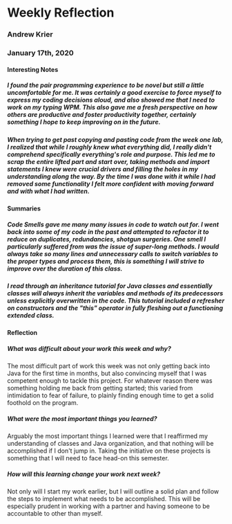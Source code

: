 # Weekly Reflection
### Andrew Krier
### January 17th, 2020

#### Interesting Notes

##### I found the pair programming experience to be novel but still a little uncomfortable for me. It was certainly a good exercise to force myself to express my coding decisions aloud, and also showed me that I need to work on my typing WPM. This also gave me a fresh perspective on how others are productive and foster productivity together, certainly something I hope to keep improving on in the future.

##### When trying to get past copying and pasting code from the week one lab, I realized that while I roughly knew what everything did, I really didn't comprehend specifically everything's role and purpose. This led me to scrap the entire lifted part and start over, taking methods and import statements I knew were crucial drivers and filling the holes in my understanding along the way. By the time I was done with it while I had removed some functionality I felt more confident with moving forward and with what I had written.


#### Summaries

##### Code Smells gave me many many issues in code to watch out for. I went back into some of my code in the past and attempted to refactor it to reduce on duplicates, redundancies, shotgun surgeries. One smell I particularly suffered from was the issue of super-long methods. I would always take so many lines and unnecessary calls to switch variables to the proper types and process them, this is something I will strive to improve over the duration of this class.

##### I read through an inheritance tutorial for Java classes and essentially classes will always inherit the variables and methods of its predecessors unless explicitly overwritten in the code. This tutorial included a refresher on constructors and the "this" operator in fully fleshing out a functioning extended class.


#### Reflection

##### What was difficult about your work this week and why?

The most difficult part of work this week was not only getting back into Java for the first time in months, but also convincing myself that I was competent enough to tackle this project. For whatever reason there was something holding me back from getting started; this varied from intimidation to fear of failure, to plainly finding enough time to get a solid foothold on the program. 

##### What were the most important things you learned?

Arguably the most important things I learned were that I reaffirmed my understanding of classes and Java organization, and that nothing will be accomplished if I don't jump in. Taking the initiative on these projects is something that I will need to face head-on this semester.

##### How will this learning change your work next week?

Not only will I start my work earlier, but I will outline a solid plan and follow the steps to implement what needs to be accomplished. This will be especially prudent in working with a partner and having someone to be accountable to other than myself.
